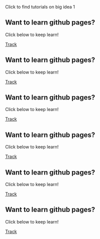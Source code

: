 
<html lang="en">
<head>
    <meta charset="UTF-8">
    <meta http-equiv="X-UA-Compatible" content="IE=edge">
    <meta name="viewport" content="width=device-width, initial-scale=1.0">
    <title>Welcome to MZY tutorials!</title>
    <link rel="stylesheet" href="index.css">
</head>
<body>
    <div class="tutorialBtn" id="tutorialBtn">Click to find tutorials on big idea 1</div> 
    <div class="tutorialWrapper" id="tutorialWrapper">
        <!-- ! the wrapper have prefix of the website page they represent. -->
        <!-- ! For example: bmath represents binary math tutorial page -->
        <div class="gpWrapper">
            <div class="githubpages">
                <h2>Want to learn github pages?</h2>
                <p>Click below to keep learn!</p>
                <a href="https://mega-zesty-yeungs-mzy.github.io/githubpages" class="button">Track</a>
            </div>
        </div>
        <div class="frontendWrapper">
            <div class="frontend">
                <h2>Want to learn github pages?</h2>
                <p>Click below to keep learn!</p>
                <a href="https://mega-zesty-yeungs-mzy.github.io/githubpages" class="button">Track</a>
            </div>
        </div>
        <div class="bmathWrapper">
            <div class="bmath">
                <h2>Want to learn github pages?</h2>
                <p>Click below to keep learn!</p>
                <a href="https://mega-zesty-yeungs-mzy.github.io/githubpages" class="button">Track</a>
            </div>
        </div>
        <div class="blogicWrapper">
            <div class="blogic">
                <h2>Want to learn github pages?</h2>
                <p>Click below to keep learn!</p>
                <a href="https://mega-zesty-yeungs-mzy.github.io/githubpages" class="button">Track</a>
            </div>
        </div>
        <div class="lgateWrapper">
            <div class="lgate">
                <h2>Want to learn github pages?</h2>
                <p>Click below to keep learn!</p>
                <a href="https://mega-zesty-yeungs-mzy.github.io/githubpages" class="button">Track</a>
            </div>
        </div>
        <div class="fetchWrapper">
            <div class="fetch">
                <h2>Want to learn github pages?</h2>
                <p>Click below to keep learn!</p>
                <a href="https://mega-zesty-yeungs-mzy.github.io/zest/githubpages" class="button">Track</a>
            </div>
        </div>
    </div>
</body>
<script src="index.js"></script>
</html>

